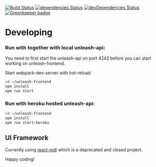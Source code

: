 [![Build Status](https://travis-ci.org/Unleash/unleash-frontend.svg?branch=master)](https://travis-ci.org/Unleash/unleash-frontend)
[![dependencies Status](https://david-dm.org/Unleash/unleash-frontend/status.svg)](https://david-dm.org/Unleash/unleash-frontend)
[![devDependencies Status](https://david-dm.org/Unleash/unleash-frontend/dev-status.svg)](https://david-dm.org/Unleash/unleash-frontend?type=dev)
[![Greenkeeper badge](https://badges.greenkeeper.io/Unleash/unleash-frontend.svg)](https://greenkeeper.io/)

# Developing

### Run with together with local unleash-api:

You need to first start the unleash-api on port 4242 
before you can start working on unleash-frontend.  

Start webpack-dev-server with hot-reload:
```bash
cd ~/unleash-frontend
npm install
npm run start 
```

### Run with heroku hosted unleash-api:

```bash
cd ~/unleash-frontend
npm install
npm run start:heroku
```

## UI Framework
Currently using [react-mdl](https://tleunen.github.io/react-mdl/components/) which is a deprecated and closed project.

Happy coding!
